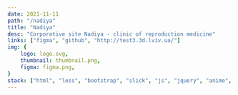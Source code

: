 ```yaml
---
date: 2021-11-11
path: "/nadiya"
title: "Nadiya"
desc: "Corporative site Nadiya - clinic of reproduction medicine"
links: ["figma", "github", "http://test3.3d.lviv.ua/"]
img: {
	logo: logo.svg,
	thumbnail: thumbnail.png,
	figma: figma.png,
}
stack: ["html", "less", "bootstrap", "slick", "js", "jquery", "anime", "php", "git"]
---
```


